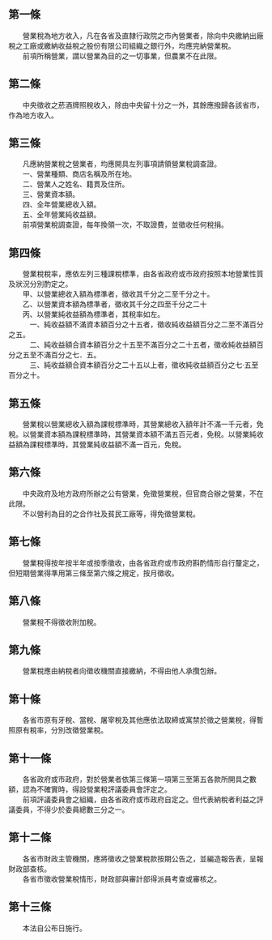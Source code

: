 第一條 
-------
　　營業稅為地方收入，凡在各省及直隸行政院之市內營業者，除向中央繳納出廠稅之工廠或繳納收益稅之股份有限公司組織之銀行外，均應完納營業稅。  
　　前項所稱營業，謂以營業為目的之一切事業，但農業不在此限。  


第二條 
-------
　　中央徵收之菸酒牌照稅收入，除由中央留十分之一外，其餘應撥歸各該省市，作為地方收入。  


第三條 
-------
　　凡應納營業稅之營業者，均應開具左列事項請領營業稅調查證。  
　　一、營業種類、商店名稱及所在地。  
　　二、營業人之姓名、籍貫及住所。  
　　三、營業資本額。  
　　四、全年營業總收入額。  
　　五、全年營業純收益額。  
　　前項營業稅調查證，每年換領一次，不取證費，並徵收任何稅捐。  


第四條 
-------
　　營業稅稅率，應依左列三種課稅標準，由各省政府或市政府按照本地營業性質及狀況分別酌定之。  
　　甲、以營業總收入額為標準者，徵收其千分之二至千分之十。  
　　乙、以營業資本額為標準者，徵收其千分之四至千分之二十  
　　丙、以營業純收益額為標準者，其稅率如左。  
　　　一、純收益額不滿資本額百分之十五者，徵收純收益額百分之二至不滿百分之五。  
　　　二、純收益額合資本額百分之十五至不滿百分之二十五者，徵收純收益額百分之五至不滿百分之七．五。  
　　　三、純收益額合資本額百分之二十五以上者，徵收純收益額百分之七·五至百分之十。  


第五條 
-------
　　營業稅以營業總收入額為課稅標準時，其營業總收入額年計不滿一千元者，免稅。以營業資本額為課稅標準時，其營業資本額不滿五百元者，免稅。以營業純收益額為課稅標準時，其營業純收益額不滿一百元，免稅。  


第六條 
-------
　　中央政府及地方政府所辦之公有營業，免徵營業稅，但官商合辦之營業，不在此限。  
　　不以營利為目的之合作社及貧民工廠等，得免徵營業稅。  


第七條 
-------
　　營業稅得按年按半年或按季徵收，由各省政府或市政府斟酌情形自行釐定之，但短期營業得準用第三條至第六條之規定，按月徵收。  


第八條 
-------
　　營業稅不得徵收附加稅。  


第九條 
-------
　　營業稅應由納稅者向徵收機關直接繳納，不得由他人承攬包辦。  


第十條 
-------
　　各省市原有牙稅、當稅、屠宰稅及其他應依法取締或寓禁於徵之營業稅，得暫照原有稅率，分別改徵營業稅。  


第十一條 
---------
　　各省政府或市政府，對於營業者依第三條第一項第三至第五各款所開具之數額，認為不確實時，得設營業稅評議委員會評定之。  
　　前項評議委員會之組織，由各省政府或市政府自定之。但代表納稅者利益之評議委員，不得少於委員總數三分之一。  


第十二條 
---------
　　各省市財政主管機關，應將徵收之營業稅款按期公告之，並編造報告表，呈報財政部查核。  
　　各省市徵收營業稅情形，財政部與審計部得派員考查或審核之。  


第十三條 
---------
　　本法自公布日施行。